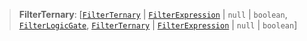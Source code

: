 > **FilterTernary**: \[[`FilterTernary`](FilterTernary.md) | [`FilterExpression`](FilterExpression.md) | `null` | `boolean`, [`FilterLogicGate`](FilterLogicGate.md), [`FilterTernary`](FilterTernary.md) | [`FilterExpression`](FilterExpression.md) | `null` | `boolean`]
